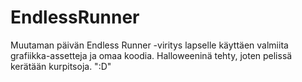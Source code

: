 # EndlessRunner
 
Muutaman päivän Endless Runner -viritys lapselle käyttäen valmiita grafiikka-assetteja ja omaa koodia. Halloweeninä tehty, joten pelissä kerätään kurpitsoja. ":D"
